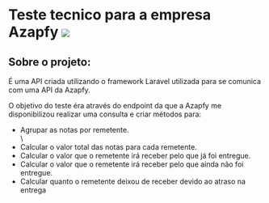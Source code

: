 # Teste tecnico para a empresa Azapfy <img src="https://www.azapfy.com.br/wp-content/uploads/2020/08/NOVA-LOGO-AZAPFY_03.png">

## Sobre o projeto:
<p>É uma API criada utilizando o framework Laravel utilizada para se comunica com uma API da Azapfy.</p>
<p>O objetivo do teste éra através do endpoint da que a Azapfy me disponibilizou realizar uma consulta e criar métodos para:</p>
<ul>
<li>Agrupar as notas por remetente.</li>\
<li>Calcular o valor total das notas para cada remetente.</li>
<li>Calcular o valor que o remetente irá receber pelo que já foi entregue.</li>
<li>Calcular o valor que o remetente irá receber pelo que ainda não foi entregue.</li>
<li>Calcular quanto o remetente deixou de receber devido ao atraso na entrega</li>
</ul>
